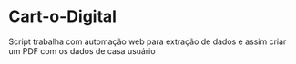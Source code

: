 # Cart-o-Digital
Script trabalha com automação web para extração de dados e assim criar um PDF com os dados de casa usuário 
